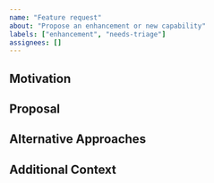 ```yaml
---
name: "Feature request"
about: "Propose an enhancement or new capability"
labels: ["enhancement", "needs-triage"]
assignees: []
---
```


## Motivation

<!-- What problem are you solving? Who benefits from this change? -->

## Proposal

<!-- Describe the change you are suggesting. Include user stories, acceptance criteria, or wireframes if available. -->

## Alternative Approaches

<!-- List any alternative solutions or workarounds you've considered. -->

## Additional Context

<!-- Share related issues, documentation, or references. -->

